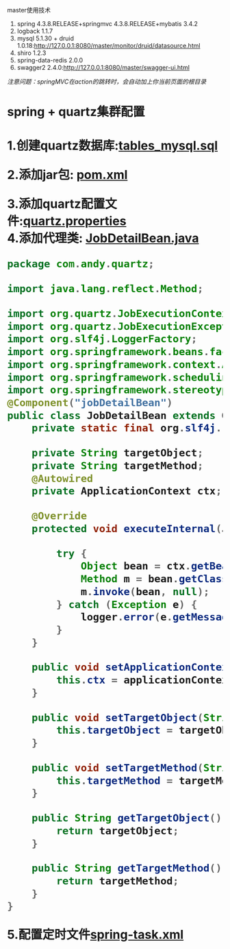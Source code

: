 master使用技术
1. spring 4.3.8.RELEASE+springmvc 4.3.8.RELEASE+mybatis 3.4.2
2. logback 1.1.7
3. mysql 5.1.30 + druid 1.0.18:http://127.0.0.1:8080/master/monitor/druid/datasource.html
4. shiro 1.2.3
5. spring-data-redis 2.0.0
6. swagger2 2.4.0:http://127.0.0.1:8080/master/swagger-ui.html

*注意问题：springMVC在action的跳转时，会自动加上你当前页面的根目录*


<h1>spring + quartz集群配置<h1>


1.创建quartz数据库:[tables_mysql.sql](https://github.com/AndyHooo/master/blob/master/tables_mysql.sql)  

2.添加jar包:
[pom.xml](https://github.com/AndyHooo/master/blob/master/pom.xml)   
 
3.添加quartz配置文件:[quartz.properties](https://github.com/AndyHooo/master/blob/master/src/main/resources/quartz.properties)  
4.添加代理类: [JobDetailBean.java](https://github.com/AndyHooo/master/blob/master/src/main/java/com/andy/quartz/JobDetailBean.java) 

``` java
package com.andy.quartz;

import java.lang.reflect.Method;

import org.quartz.JobExecutionContext;
import org.quartz.JobExecutionException;
import org.slf4j.LoggerFactory;
import org.springframework.beans.factory.annotation.Autowired;
import org.springframework.context.ApplicationContext;
import org.springframework.scheduling.quartz.QuartzJobBean;
import org.springframework.stereotype.Component;
@Component("jobDetailBean")
public class JobDetailBean extends QuartzJobBean {
	private static final org.slf4j.Logger logger = LoggerFactory.getLogger("JobDetailBean");

	private String targetObject;
	private String targetMethod;
	@Autowired
	private ApplicationContext ctx;

	@Override
	protected void executeInternal(JobExecutionContext context) throws JobExecutionException {

		try {
			Object bean = ctx.getBean(targetObject);
			Method m = bean.getClass().getMethod(targetMethod);
			m.invoke(bean, null);
		} catch (Exception e) {
			logger.error(e.getMessage());
		}
	}

	public void setApplicationContext(ApplicationContext applicationContext) {
		this.ctx = applicationContext;
	}

	public void setTargetObject(String targetObject) {
		this.targetObject = targetObject;
	}

	public void setTargetMethod(String targetMethod) {
		this.targetMethod = targetMethod;
	}

	public String getTargetObject() {
		return targetObject;
	}

	public String getTargetMethod() {
		return targetMethod;
	}
}
```
5.配置定时文件[spring-task.xml](https://github.com/AndyHooo/master/blob/master/src/main/resources/spring-task.xml)